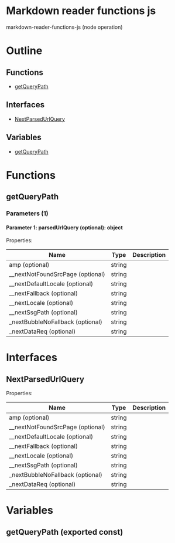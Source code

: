 # Markdown reader functions js

markdown-reader-functions-js (node operation)



# Outline

## Functions

- [getQueryPath](#getQueryPath)

## Interfaces

- [NextParsedUrlQuery](#nextparsedurlquery)

## Variables

- [getQueryPath](#getquerypath)



# Functions

## getQueryPath

### Parameters (1)

#### Parameter 1: parsedUrlQuery (optional): object

Properties: 

 | Name | Type | Description |
|---|---|---|
| amp (optional) | string |  |
| __nextNotFoundSrcPage (optional) | string |  |
| __nextDefaultLocale (optional) | string |  |
| __nextFallback (optional) | string |  |
| __nextLocale (optional) | string |  |
| __nextSsgPath (optional) | string |  |
| _nextBubbleNoFallback (optional) | string |  |
| _nextDataReq (optional) | string |  |


# Interfaces

## NextParsedUrlQuery

Properties: 

 | Name | Type | Description |
|---|---|---|
| amp (optional) | string |  |
| __nextNotFoundSrcPage (optional) | string |  |
| __nextDefaultLocale (optional) | string |  |
| __nextFallback (optional) | string |  |
| __nextLocale (optional) | string |  |
| __nextSsgPath (optional) | string |  |
| _nextBubbleNoFallback (optional) | string |  |
| _nextDataReq (optional) | string |  |


# Variables

## getQueryPath (exported const)

